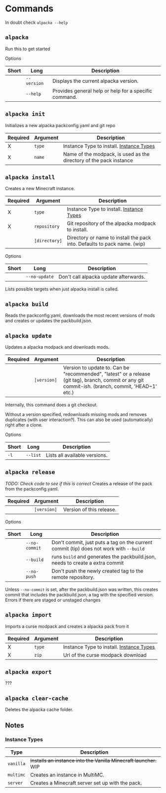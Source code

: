 # Commands

In doubt check `alpacka --help`

## `alpacka`

Run this to get started

Options

| Short | Long        | Description |
|-------|-------------|-------------|
|       | `--version` | Displays the current alpacka version. |
|       | `--help`    | Provides general help or help for a specific command. |

## `alpacka init`

Initializes a new alpacka packconfig.yaml and git repo

| Required | Argument      | Description |
|----------|---------------|-------------|
| X        | `type`        | Instance Type to install. [Instance Types](#instance-types) |
| X        | `name`        | Name of the modpack, is used as the directory of the pack instance |


## `alpacka install`

Creates a new Minecraft instance.

| Required | Argument      | Description |
|----------|---------------|-------------|
| X        | `type`        | Instance Type to install. [Instance Types](#instance-types) |
| X        | `repository`  | Git repository of the alpacka modpack to install. |
|          | `[directory]` | Directory or name to install the pack into. Defaults to pack name.  (wip) |

Options

| Short | Long          | Description |
|-------|---------------|-------------|
|       | `--no-update` | Don't call alpacka update afterwards. |

Lists possible targets when just alpacka install is called.


## `alpacka build`

Reads the packconfig.yaml, downloads the most recent versions of mods and creates or updates the packbuild.json.


## `alpacka update`

Updates a alpacka modpack and downloads mods.

| Required | Argument    | Description |
|----------|-------------|-------------|
|          | `[version]` | Version to update to. Can be "recommended", "latest" or a release (git tag), branch, commit or any git commit-ish. (branch, commit, 'HEAD~1' etc.) |

Internally, this command does a git checkout.

 Without a version specified, redownloads missing mods and removes duplicates (with user interaction?). This can also be used (automatically) right after a clone.

Options

| Short | Long     | Description |
|-------|----------|-------------------------------|
| `-l`  | `--list` | Lists all available versions. |


## `alpacka release`

*TODO: Check code to see if this is correct*
Creates a release of the pack from the packconfig.yaml.  

| Required | Argument    | Description |
|----------|-------------|-------------|
|          | `[version]` | Version of this release. |

Options

| Short | Long          | Description |
|-------|---------------|-------------|
|       | `--no-commit` | Don't commit, just puts a tag on the current commit (tip) does not work with `--build` |
|       | `--build`     | runs `build` and generates the packbuild.json, needs to create a extra commit|
|       | `--no-push`   | Don't push the newly created tag to the remote repository.  |

Unless `--no-commit` is set, after the packbuild.json was written, this creates commit that includes the packbuild.json, a tag with the specified version. Errors if there are staged or unstaged changes

## `alpacka import`

Imports a curse modpack and creates a alpacka pack from it

| Required | Argument    | Description |
|----------|-------------|-------------|
| X        | `type`      | Instance Type to install. [Instance Types](#instance-types) |
| X        | `zip`       | Url of the curse modpack download |


## `alpacka export`

???

## `alpacka clear-cache`

Deletes the alpacka cache folder.

## Notes

### Instance Types

| Type      | Description                                                       |
|-----------|-------------------------------------------------------------------|
| `vanilla` | ~~Installs an instance into the Vanilla Minecraft launcher.~~ WIP |
| `multimc` | Creates an instance in MultiMC.                                   |
| `server`  | Creates a Minecraft server set up with the pack.                  |
